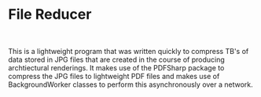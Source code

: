 <h1> File Reducer </h1>
<br>
<p>This is a lightweight program that was written quickly to compress TB's of data stored in JPG files that are created in the course of producing archtiectural renderings. 
It makes use of the PDFSharp package to compress the JPG files to lightweight PDF files and makes use of BackgroundWorker classes to perform this asynchronously over a network. 
